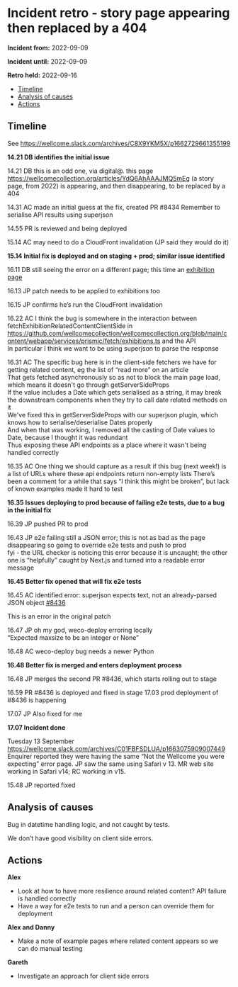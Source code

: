 # Incident retro - story page appearing then replaced by a 404

**Incident from:** 2022-09-09

**Incident until:** 2022-09-09

**Retro held:** 2022-09-16

- [Timeline](#timeline)
- [Analysis of causes](#analysis-of-causes)
- [Actions](#actions)

## Timeline

See https://wellcome.slack.com/archives/C8X9YKM5X/p1662729661355199

**14.21 DB identifies the initial issue**

14.21 DB this is an odd one, via digital@. this page
https://wellcomecollection.org/articles/YdQ6AhAAAJMQ5mEg 
(a story page, from 2022) is appearing, and then disappearing, to be replaced by a 404

14.31 AC made an initial guess at the fix, created PR #8434 Remember to serialise API results using superjson 

14.55 PR is reviewed and being deployed

15.14 AC may need to do a CloudFront invalidation (JP said they would do it)

**15.14 Initial fix is deployed and on staging + prod; similar issue identified**

16.11 DB still seeing the error on a different page; this time an [exhibition page](https://wellcomecollection.org/exhibitions/YjiSFxEAACIAcqpb)

16.13 JP patch needs to be applied to exhibitions too

16.15 JP confirms he’s run the CloudFront invalidation

16.22 AC I think the bug is somewhere in the interaction between fetchExhibitionRelatedContentClientSide in https://github.com/wellcomecollection/wellcomecollection.org/blob/main/content/webapp/services/prismic/fetch/exhibitions.ts and the API<br>
In particular I think we want to be using superjson to parse the response

16.31 AC The specific bug here is in the client-side fetchers we have for getting related content, eg the list of “read more” on an article<br>
That gets fetched asynchronously so as not to block the main page load, which means it doesn't go through getServerSideProps<br>
If the value includes a Date which gets serialised as a string, it may break the downstream components when they try to call date related methods on it<br>
We've fixed this in getServerSideProps with our superjson plugin, which knows how to serialise/deserialise Dates properly<br>
And when that was working, I removed all the casting of Date values to Date, because I thought it was redundant<br>
Thus exposing these API endpoints as a place where it wasn't being handled correctly

16.35 AC One thing we should capture as a result if this bug (next week!) is a list of URLs where these api endpoints return non-empty lists
There’s been a comment for a while that says “I think this might be broken”, but lack of known examples made it hard to test 

**16.35 Issues deploying to prod because of failing e2e tests, due to a bug in the initial fix**

16.39 JP pushed PR to prod

16.43 JP e2e failing
still a JSON error; this is not as bad as the page disappearing so going to override e2e tests and push to prod<br>
fyi - the URL checker is noticing this error because it is uncaught; the other one is “helpfully” caught by Next.js and turned into a readable error message

**16.45 Better fix opened that will fix e2e tests**

16.45 AC identified error: superjson expects text, not an already-parsed JSON object [#8436](https://github.com/wellcomecollection/wellcomecollection.org/pull/8436)

This is an error in the original patch

16.47 JP oh my god, weco-deploy erroring locally<br>
“Expected maxsize to be an integer or None”

16.48 AC weco-deploy bug needs a newer Python

**16.48 Better fix is merged and enters deployment process**

16.48 JP merges the second PR #8436, which starts rolling out to stage

16.59 PR #8436 is deployed and fixed in stage
17.03 prod deployment of #8436 is happening

17.07 JP Also fixed for me

**17.07 Incident done**


Tuesday 13 September
https://wellcome.slack.com/archives/C01FBFSDLUA/p1663075909007449
Enquirer reported they were having the same “Not the Wellcome you were expecting” error page. JP saw the same using Safari v 13. MR web site working in Safari v14; RC working in v15.

15.48 JP reported fixed


## Analysis of causes

Bug in datetime handling logic, and not caught by tests.

We don’t have good visibility on client side errors.

## Actions

**Alex**
- Look at how to have more resilience around related content? API failure is handled correctly
- Have a way for e2e tests to run and a person can override them for deployment

**Alex and Danny**
- Make a note of example pages where related content appears so we can do manual testing

**Gareth**
- Investigate an approach for client side errors
